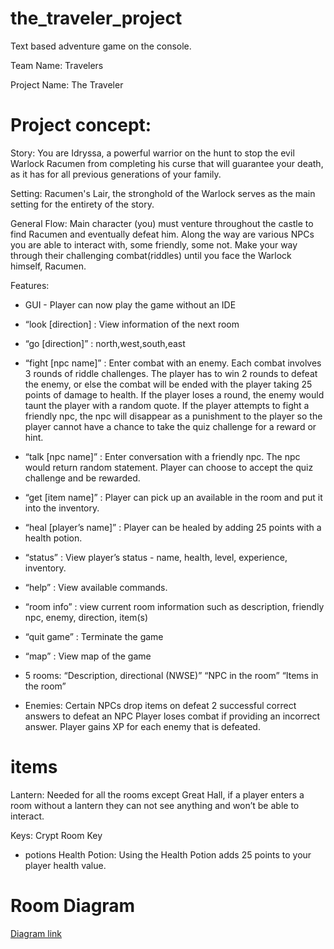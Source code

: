 # the_traveler_project
Text based adventure game on the console.

Team Name: Travelers

Project Name: The Traveler 

# Project concept:
Story: You are Idryssa, a powerful warrior on the hunt to stop the evil Warlock Racumen from completing his curse that will guarantee your death, as it has for all previous generations of your family. 

Setting: Racumen's Lair, the stronghold of the Warlock serves as the main setting for the entirety of the story.

General Flow: Main character (you) must venture throughout the castle to find Racumen and eventually defeat him. Along the way are various NPCs you are able to interact with, some friendly, some not. Make your way through their challenging combat(riddles) until you face the Warlock himself, Racumen.

Features:
- GUI - Player can now play the game without an IDE
- “look [direction] : View information of the next room
- “go [direction]” : north,west,south,east
- “fight [npc name]” : Enter combat with an enemy. Each combat involves 3 rounds of riddle challenges. The player has to win 2 rounds to defeat the enemy, or else the combat will be ended with the player taking 25 points of damage to health. If the player loses a round, the enemy would taunt the player with a random quote. If the player attempts to fight a friendly npc, the npc will disappear as a punishment to the player so the player cannot have a chance to take the quiz challenge for a reward or hint.
- “talk [npc name]” : Enter conversation with a friendly npc. The npc would return random statement. Player can choose to accept the quiz challenge and be rewarded.
- “get [item name]” : Player can pick up an available in the room and put it into the inventory.
- “heal [player’s name]” : Player can be healed by adding 25 points with a health potion.
- “status” : View player’s status - name, health, level, experience, inventory.
- “help” : View available commands.
- “room info” : view current room information such as description, friendly npc, enemy, direction, item(s)
- “quit game” : Terminate the game
- “map” : View map of the game


- 5 rooms:
“Description, directional (NWSE)”
“NPC in the room”
“Items in the room”

- Enemies:
Certain NPCs drop items on defeat
2 successful correct answers to defeat an NPC
Player loses combat if providing an incorrect answer.
Player gains XP for each enemy that is defeated.


# items
Lantern: Needed for all the rooms except Great Hall, if a player enters a room without a lantern they can not see anything and won’t be able to interact.

Keys: Crypt Room Key

- potions
Health Potion: Using the Health Potion adds 25 points to your player health value.


# Room Diagram
[Diagram link](https://docs.google.com/drawings/d/1_ybfLzBiHIwmHWU_Nan2W2k6W9mNbvIVSj6Cn-EH_Fg/edit)
